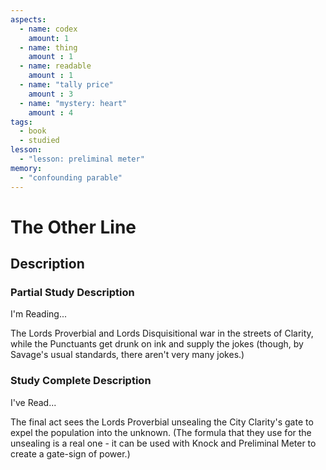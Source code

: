 ```yaml
---
aspects: 
  - name: codex
    amount: 1
  - name: thing
    amount : 1
  - name: readable
    amount : 1
  - name: "tally price"
    amount : 3
  - name: "mystery: heart"
    amount : 4
tags:
  - book
  - studied
lesson:
  - "lesson: preliminal meter"
memory:
  - "confounding parable"
---
```


# The Other Line

## Description

### Partial Study Description
I'm Reading...

The Lords Proverbial and Lords Disquisitional war in the streets of Clarity, while the Punctuants get drunk on ink and supply the jokes (though, by Savage's usual standards, there aren't very many jokes.)
### Study Complete Description
I've Read...

The final act sees the Lords Proverbial unsealing the City Clarity's gate to expel the population into the unknown. (The formula that they use for the unsealing is a real one - it can be used with Knock and Preliminal Meter to create a gate-sign of power.)